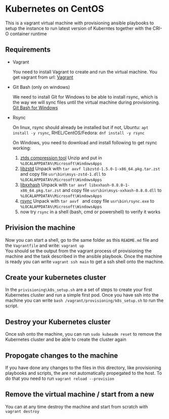 # Kubernetes on CentOS

This is a vagrant virtual machine with provisioning ansible playbooks to setup the instance to
run latest version of Kuberntes together with the CRI-O container runtime

## Requirements

- Vagrant
  
  You need to install Vagrant to create and run the virtual machine. You get vagrant from url: [Vagrant](https://www.vagrantup.com/downloads)

- Git Bash (only on windows)

  We need to install Git for Windows to be able to install rsync, which is the way we will sync files until the virtual machine during provisioning. [Git Bash for Windows](https://git-scm.com/download/win)

- Rsync

  On linux, rsync should already be installed but if not, Ubuntu: `apt install -y rsync`, RHEL/CentOS/Fedora: `dnf install -y rsync`

  On Windows, you need to download and install following to get rsync working:
  1. [ztds compression tool](https://github.com/facebook/zstd/releases/download/v1.5.0/zstd-v1.5.0-win64.zip) Unzip and put in `%LOCALAPPDATA%\Microsoft\WindowsApps`
  2. [libzstd](https://mirror.msys2.org/msys/x86_64/libzstd-1.5.0-1-x86_64.pkg.tar.zst) Unpack with `tar axvf libzstd-1.5.0-1-x86_64.pkg.tar.zst` and copy file `usr\bin\msys-zstd-1.dll` to `%LOCALAPPDATA%\Microsoft\WindowsApps`
  3. [libxxhash](https://mirror.msys2.org/msys/x86_64/libxxhash-0.8.0-1-x86_64.pkg.tar.zst) Unpack with `tar axvf libxxhash-0.8.0-1-x86_64.pkg.tar.zst` and copy file `usr\bin\msys-xxhash-0.8.0.dll` to `%LOCALAPPDATA%\Microsoft\WindowsApps`
  4. [rsync](https://mirror.msys2.org/msys/x86_64/rsync-3.2.3-1-x86_64.pkg.tar.zst) Unpack with `tar axvf ` and copy file `usr\bin\rsync.exe` to `%LOCALAPPDATA%\Microsoft\WindowsApps`
  5. now try `rsync` in a shell (bash, cmd or powershell) to verify it works

## Privision the machine

Now you can start a shell, go to the same folder as this `README.md` file and the `Vagrantfile` and write: `vagrant up`  
You should se the output from the vagrant process of provisioning the machine and the task described in the ansible playbook.
Once the machine is ready you can write `vagrant ssh main` to get a ssh shell onto the machine.

## Create your kubernetes cluster

In the `privisioning\k8s_setup.sh` are a set of steps to create your first Kubernetes cluster and run a simple first pod. Once you have ssh into the machine you can write `bash /vagrant/provisioning/k8s_setup.sh` to run the script.

## Destroy your Kubernetes cluster

Once ssh onto the machine, you can run `sudo kubeadm reset` to remove the Kubernetes cluster and be able to create the cluster again

## Propogate changes to the machine

If you have done any changes to the files in this directory, like provisioning playbooks and scripts, the are not automatically propegated to the host. To do that you need to run `vagrant reload --provision`

## Remove the virtual machine / start from a new

You can at any time destroy the machine and start from scratch with `vagrant destroy`